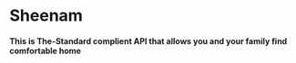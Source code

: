 # Sheenam
#### This is The-Standard complient API that allows you and your family find comfortable home

